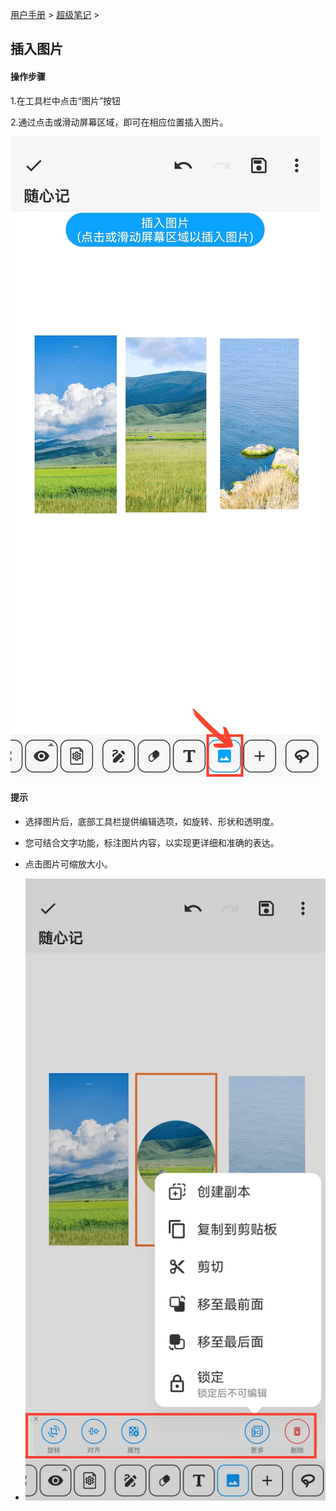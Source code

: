 [用户手册](/dragonnest/drawnote/manual) > [超级笔记](/dragonnest/drawnote/manual/super_note) >

插入图片
---
#### 操作步骤

1.在工具栏中点击“图片”按钮

2.通过点击或滑动屏幕区域，即可在相应位置插入图片。

![](imgs/insert_picture1.png)

#### 提示
- 选择图片后，底部工具栏提供编辑选项，如旋转、形状和透明度。
- 您可结合文字功能，标注图片内容，以实现更详细和准确的表达。 
- 点击图片可缩放大小。


- ![](imgs/insert_picture2.png)